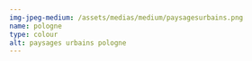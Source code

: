 ```yaml
---
img-jpeg-medium: /assets/medias/medium/paysagesurbains.png
name: pologne
type: colour
alt: paysages urbains pologne
---
```

